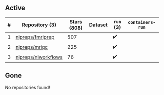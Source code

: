 ## Active
| # | Repository (3) | Stars (808) | Dataset | `run` (3) | `containers-run` |
| --- | --- | --- | --- | --- | --- |
| 1 | [nipreps/fmriprep](https://github.com/nipreps/fmriprep) | 507 |  | :heavy_check_mark: |  |
| 2 | [nipreps/mriqc](https://github.com/nipreps/mriqc) | 225 |  | :heavy_check_mark: |  |
| 3 | [nipreps/niworkflows](https://github.com/nipreps/niworkflows) | 76 |  | :heavy_check_mark: |  |

## Gone
No repositories found!
